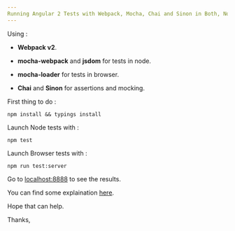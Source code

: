 ```yaml
---
Running Angular 2 Tests with Webpack, Mocha, Chai and Sinon in Both, Node & Browser.
---
```



Using :

+ **Webpack v2**.

+ **mocha-webpack** and **jsdom** for tests in node.

+ **mocha-loader** for tests in browser.

+ **Chai** and **Sinon** for assertions and mocking.


First thing to do : 

    npm install && typings install

Launch Node tests with : 

    npm test

Launch Browser tests with : 

    npm run test:server
    
Go to [localhost:8888]() to see the results.



You can find some explaination [here](http://hichambi.github.io/2016/12/27/testing-angular2-with-webpack-mocha-on-browser-and-node.html).

Hope that can help.

Thanks,


